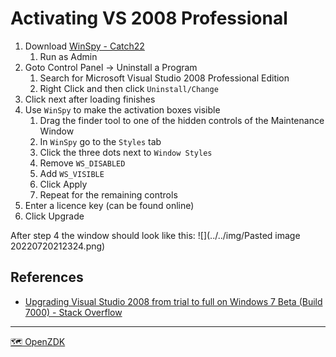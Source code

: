 # Activating VS 2008 Professional

1. Download [WinSpy - Catch22](https://www.catch22.net/software/winspy)
	1. Run as Admin
2. Goto Control Panel -> Uninstall a Program
	1. Search for Microsoft Visual Studio 2008 Professional Edition
	2. Right Click and then click ``Uninstall/Change``
3.  Click next after loading finishes
4. Use ``WinSpy`` to make the activation boxes visible
	1. Drag the finder tool to one of the hidden controls of the Maintenance Window
	2. In ``WinSpy`` go to the ``Styles`` tab
	3. Click the three dots next to ``Window Styles``
	4. Remove ``WS_DISABLED``
	5. Add ``WS_VISIBLE``
	6. Click Apply
	7. Repeat for the remaining controls 
8. Enter a licence key (can be found online)
9. Click Upgrade

 After step 4 the window should look like this:
 ![](../../img/Pasted image 20220720212324.png)

## References 
- [Upgrading Visual Studio 2008 from trial to full on Windows 7 Beta (Build 7000) - Stack Overflow](https://stackoverflow.com/questions/453262/upgrading-visual-studio-2008-from-trial-to-full-on-windows-7-beta-build-7000)

---
[🗺️ OpenZDK](./OpenZDK/index.md)